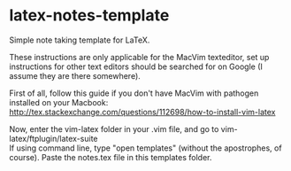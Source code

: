 # latex-notes-template
Simple note taking template for LaTeX.  
  
These instructions are only applicable for the MacVim texteditor, set up instructions for other text editors should be searched for on Google (I assume they are there somewhere).  
  
First of all, follow this guide if you don't have MacVim with pathogen installed on your Macbook: http://tex.stackexchange.com/questions/112698/how-to-install-vim-latex  
  
Now, enter the vim-latex folder in your .vim file, and go to vim-latex/ftplugin/latex-suite  
If using command line, type "open templates" (without the apostrophes, of course). Paste the notes.tex file in this templates folder.


